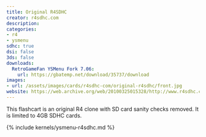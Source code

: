 ```yaml
---
title: Original R4SDHC
creator: r4sdhc.com
description:
categories:
- r4
- ysmenu
sdhc: true
dsi: false
3ds: false
downloads:
  RetroGameFan YSMenu Fork 7.06:
    url: https://gbatemp.net/download/35737/download
images:
- url: /assets/images/cards/r4sdhc-com/original-r4sdhc/front.jpg
website: https://web.archive.org/web/20100325015328/http://www.r4sdhc.com/
---
```


This flashcart is an original R4 clone with SD card sanity checks removed. It is limited to 4GB SDHC cards.

{% include kernels/ysmenu-r4sdhc.md %}
